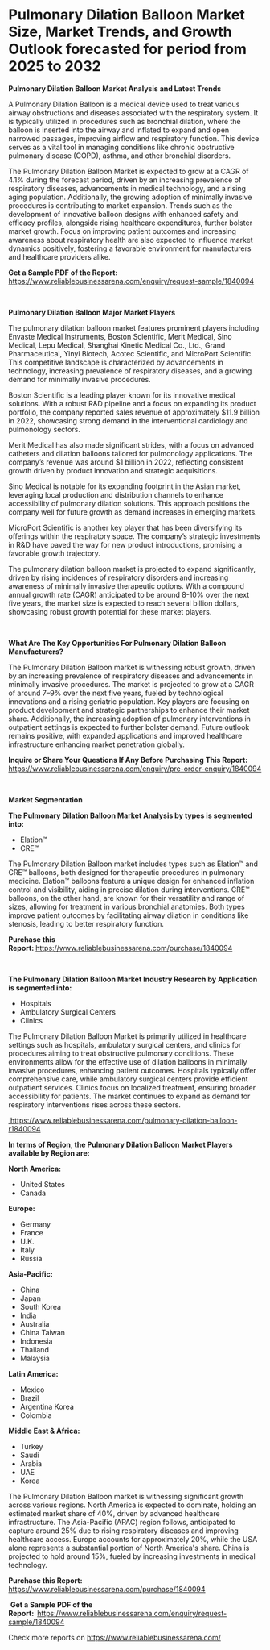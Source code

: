 <p><h1>Pulmonary Dilation Balloon Market Size, Market Trends, and Growth Outlook forecasted for period from 2025 to 2032</h1></p><p><strong>Pulmonary Dilation Balloon Market Analysis and Latest Trends</strong></p>
<p><p>A Pulmonary Dilation Balloon is a medical device used to treat various airway obstructions and diseases associated with the respiratory system. It is typically utilized in procedures such as bronchial dilation, where the balloon is inserted into the airway and inflated to expand and open narrowed passages, improving airflow and respiratory function. This device serves as a vital tool in managing conditions like chronic obstructive pulmonary disease (COPD), asthma, and other bronchial disorders.</p><p>The Pulmonary Dilation Balloon Market is expected to grow at a CAGR of 4.1% during the forecast period, driven by an increasing prevalence of respiratory diseases, advancements in medical technology, and a rising aging population. Additionally, the growing adoption of minimally invasive procedures is contributing to market expansion. Trends such as the development of innovative balloon designs with enhanced safety and efficacy profiles, alongside rising healthcare expenditures, further bolster market growth. Focus on improving patient outcomes and increasing awareness about respiratory health are also expected to influence market dynamics positively, fostering a favorable environment for manufacturers and healthcare providers alike.</p></p>
<p><strong>Get a Sample PDF of the Report:&nbsp;</strong> <a href="https://www.reliablebusinessarena.com/enquiry/request-sample/1840094?utm_campaign=3200&utm_medium=2&utm_source=Github&utm_content=ia&utm_term=09032025&utm_id=pulmonary-dilation-balloon">https://www.reliablebusinessarena.com/enquiry/request-sample/1840094</a></p>
<p>&nbsp;</p>
<p><strong>Pulmonary Dilation Balloon Major Market Players</strong></p>
<p><p>The pulmonary dilation balloon market features prominent players including Envaste Medical Instruments, Boston Scientific, Merit Medical, Sino Medical, Lepu Medical, Shanghai Kinetic Medical Co., Ltd., Grand Pharmaceutical, Yinyi Biotech, Acotec Scientific, and MicroPort Scientific. This competitive landscape is characterized by advancements in technology, increasing prevalence of respiratory diseases, and a growing demand for minimally invasive procedures.</p><p>Boston Scientific is a leading player known for its innovative medical solutions. With a robust R&D pipeline and a focus on expanding its product portfolio, the company reported sales revenue of approximately $11.9 billion in 2022, showcasing strong demand in the interventional cardiology and pulmonology sectors.</p><p>Merit Medical has also made significant strides, with a focus on advanced catheters and dilation balloons tailored for pulmonology applications. The company’s revenue was around $1 billion in 2022, reflecting consistent growth driven by product innovation and strategic acquisitions.</p><p>Sino Medical is notable for its expanding footprint in the Asian market, leveraging local production and distribution channels to enhance accessibility of pulmonary dilation solutions. This approach positions the company well for future growth as demand increases in emerging markets.</p><p>MicroPort Scientific is another key player that has been diversifying its offerings within the respiratory space. The company’s strategic investments in R&D have paved the way for new product introductions, promising a favorable growth trajectory. </p><p>The pulmonary dilation balloon market is projected to expand significantly, driven by rising incidences of respiratory disorders and increasing awareness of minimally invasive therapeutic options. With a compound annual growth rate (CAGR) anticipated to be around 8-10% over the next five years, the market size is expected to reach several billion dollars, showcasing robust growth potential for these market players.</p></p>
<p>&nbsp;</p>
<p><strong>What Are The Key Opportunities For Pulmonary Dilation Balloon Manufacturers?</strong></p>
<p><p>The Pulmonary Dilation Balloon market is witnessing robust growth, driven by an increasing prevalence of respiratory diseases and advancements in minimally invasive procedures. The market is projected to grow at a CAGR of around 7–9% over the next five years, fueled by technological innovations and a rising geriatric population. Key players are focusing on product development and strategic partnerships to enhance their market share. Additionally, the increasing adoption of pulmonary interventions in outpatient settings is expected to further bolster demand. Future outlook remains positive, with expanded applications and improved healthcare infrastructure enhancing market penetration globally.</p></p>
<p><strong>Inquire or Share Your Questions If Any Before Purchasing This Report:</strong> <a href="https://www.reliablebusinessarena.com/enquiry/pre-order-enquiry/1840094?utm_campaign=3200&utm_medium=2&utm_source=Github&utm_content=ia&utm_term=09032025&utm_id=pulmonary-dilation-balloon">https://www.reliablebusinessarena.com/enquiry/pre-order-enquiry/1840094</a></p>
<p>&nbsp;</p>
<p><strong>Market Segmentation</strong></p>
<p><strong>The Pulmonary Dilation Balloon Market Analysis by types is segmented into:</strong></p>
<p><ul><li>Elation™</li><li>CRE™</li></ul></p>
<p><p>The Pulmonary Dilation Balloon market includes types such as Elation™ and CRE™ balloons, both designed for therapeutic procedures in pulmonary medicine. Elation™ balloons feature a unique design for enhanced inflation control and visibility, aiding in precise dilation during interventions. CRE™ balloons, on the other hand, are known for their versatility and range of sizes, allowing for treatment in various bronchial anatomies. Both types improve patient outcomes by facilitating airway dilation in conditions like stenosis, leading to better respiratory function.</p></p>
<p><strong>Purchase this Report:&nbsp;</strong><a href="https://www.reliablebusinessarena.com/purchase/1840094?utm_campaign=3200&utm_medium=2&utm_source=Github&utm_content=ia&utm_term=09032025&utm_id=pulmonary-dilation-balloon">https://www.reliablebusinessarena.com/purchase/1840094</a></p>
<p>&nbsp;</p>
<p><strong>The Pulmonary Dilation Balloon Market Industry Research by Application is segmented into:</strong></p>
<p><ul><li>Hospitals</li><li>Ambulatory Surgical Centers</li><li>Clinics</li></ul></p>
<p><p>The Pulmonary Dilation Balloon Market is primarily utilized in healthcare settings such as hospitals, ambulatory surgical centers, and clinics for procedures aiming to treat obstructive pulmonary conditions. These environments allow for the effective use of dilation balloons in minimally invasive procedures, enhancing patient outcomes. Hospitals typically offer comprehensive care, while ambulatory surgical centers provide efficient outpatient services. Clinics focus on localized treatment, ensuring broader accessibility for patients. The market continues to expand as demand for respiratory interventions rises across these sectors.</p></p>
<p><a href="https://www.reliablebusinessarena.com/pulmonary-dilation-balloon-r1840094?utm_campaign=3200&utm_medium=2&utm_source=Github&utm_content=ia&utm_term=09032025&utm_id=pulmonary-dilation-balloon">&nbsp;https://www.reliablebusinessarena.com/pulmonary-dilation-balloon-r1840094</a></p>
<p><strong>In terms of Region, the Pulmonary Dilation Balloon Market Players available by Region are:</strong></p>
<p>
    <p> <strong> North America: </strong>
        <ul>
            <li>United States</li>
            <li>Canada</li>
        </ul>
        </p> 
    <p> <strong> Europe: </strong>
        <ul>
            <li>Germany</li>
            <li>France</li>
            <li>U.K.</li>
            <li>Italy</li>
            <li>Russia</li>
        </ul>
        </p> 
    <p> <strong> Asia-Pacific: </strong>
        <ul>
            <li>China</li>
            <li>Japan</li>
            <li>South Korea</li>
            <li>India</li>
            <li>Australia</li>
            <li>China Taiwan</li>
            <li>Indonesia</li>
            <li>Thailand</li>
            <li>Malaysia</li>
        </ul>
        </p> 
    <p> <strong> Latin America: </strong>
        <ul>
            <li>Mexico</li>
            <li>Brazil</li>
            <li>Argentina Korea</li>
            <li>Colombia</li>
        </ul>
        </p> 
    <p> <strong> Middle East & Africa: </strong>
        <ul>
            <li>Turkey</li>
            <li>Saudi</li>
            <li>Arabia</li>
            <li>UAE</li>
            <li>Korea</li>
        </ul>
    </p>
    </p>
<p><p>The Pulmonary Dilation Balloon market is witnessing significant growth across various regions. North America is expected to dominate, holding an estimated market share of 40%, driven by advanced healthcare infrastructure. The Asia-Pacific (APAC) region follows, anticipated to capture around 25% due to rising respiratory diseases and improving healthcare access. Europe accounts for approximately 20%, while the USA alone represents a substantial portion of North America's share. China is projected to hold around 15%, fueled by increasing investments in medical technology.</p></p>
<p><strong>Purchase this Report: </strong><a href="https://www.reliablebusinessarena.com/purchase/1840094?utm_campaign=3200&utm_medium=2&utm_source=Github&utm_content=ia&utm_term=09032025&utm_id=pulmonary-dilation-balloon">https://www.reliablebusinessarena.com/purchase/1840094</a></p>
<p>&nbsp;<strong>Get a Sample PDF of the Report:&nbsp;&nbsp;</strong><a href="https://www.reliablebusinessarena.com/enquiry/request-sample/1840094?utm_campaign=3200&utm_medium=2&utm_source=Github&utm_content=ia&utm_term=09032025&utm_id=pulmonary-dilation-balloon">https://www.reliablebusinessarena.com/enquiry/request-sample/1840094</a></p>
<p><strong></strong></p>
<p>Check more reports on <a href="https://www.reliablebusinessarena.com/?utm_campaign=3200&utm_medium=2&utm_source=Github&utm_content=ia&utm_term=09032025&utm_id=pulmonary-dilation-balloon">https://www.reliablebusinessarena.com/</a></p>